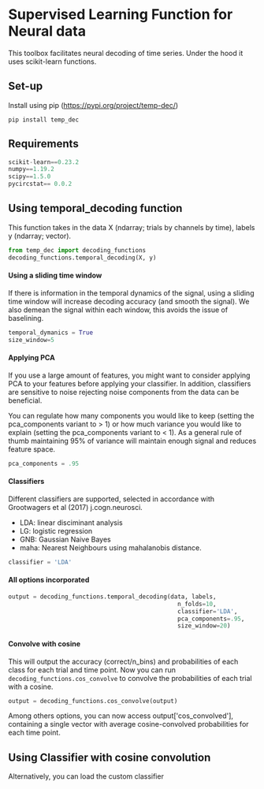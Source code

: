 # Supervised Learning Function for Neural data

This toolbox facilitates neural decoding of time series. Under the hood it uses scikit-learn functions.

## Set-up
Install using pip (https://pypi.org/project/temp-dec/)

```unix
pip install temp_dec
```


## Requirements

```Python
scikit-learn==0.23.2
numpy==1.19.2
scipy==1.5.0
pycircstat== 0.0.2
```


## Using temporal_decoding function 
This function takes in the data X (ndarray; trials by channels by time), labels y (ndarray; vector).

```Python
from temp_dec import decoding_functions
decoding_functions.temporal_decoding(X, y)
```



#### Using a sliding time window
If there is information in the temporal dynamics of the signal, using a sliding time window will increase decoding accuracy (and smooth the signal). We also demean the signal within each window, this avoids the issue of baselining. 
```Python
temporal_dymanics = True
size_window=5
```


#### Applying PCA
If you use a large amount of features, you might want to consider applying PCA to your features before applying your classifier. In addition, classifiers are sensitive to noise rejecting noise components from the data can be beneficial. 

You can regulate how many components you would like to keep (setting the pca_components variant to > 1) or how much variance you would like to explain (setting the pca_components variant to < 1). As a general rule of thumb maintaining 95% of variance will maintain enough signal and reduces feature space. 

```Python
pca_components = .95
```



#### Classifiers
Different classifiers are supported, selected in accordance with Grootwagers et al (2017) j.cogn.neurosci.
* LDA: linear disciminant analysis
* LG: logistic regression
* GNB: Gaussian Naive Bayes
* maha: Nearest Neighbours using mahalanobis distance. 


```Python
classifier = 'LDA'
```

#### All options incorporated


``` Python
output = decoding_functions.temporal_decoding(data, labels,
                                                n_folds=10,
                                                classifier='LDA',
                                                pca_components=.95,
                                                size_window=20)
```
#### Convolve with cosine

This will output the accuracy (correct/n_bins) and probabilities of each class for each trial and time point. 
Now you can run ```decoding_functions.cos_convolve``` to convolve the probabilities of each trial with a cosine.

``` Python
output = decoding_functions.cos_convolve(output)
```

Among others options, you can now access output['cos_convolved'], containing a single vector with average cosine-convolved probabilities for each time point.



## Using Classifier with cosine convolution

Alternatively, you can load the custom classifier 


